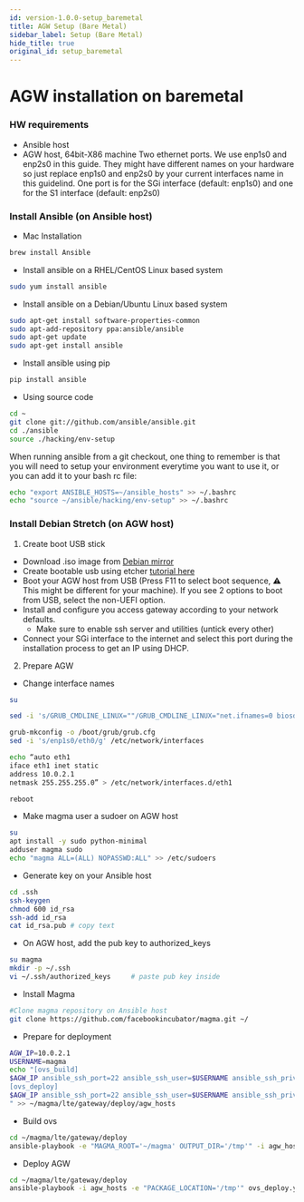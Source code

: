 ```yaml
---
id: version-1.0.0-setup_baremetal
title: AGW Setup (Bare Metal)
sidebar_label: Setup (Bare Metal)
hide_title: true
original_id: setup_baremetal
---
```

# AGW installation on baremetal


### HW requirements
- Ansible host
- AGW host, 64bit-X86 machine
  Two ethernet ports. We use enp1s0 and enp2s0 in this guide. They might have different names on your hardware so just replace enp1s0 and enp2s0 by your current interfaces name in this guidelind.
  One port is for the SGi interface (default: enp1s0) and one for the S1 interface (default: enp2s0)

### Install Ansible (on Ansible host)
- Mac Installation  
```bash
brew install Ansible
```

- Install ansible on a RHEL/CentOS Linux based system
```bash
sudo yum install ansible
```

- Install ansible on a Debian/Ubuntu Linux based system
```bash
sudo apt-get install software-properties-common
sudo apt-add-repository ppa:ansible/ansible
sudo apt-get update
sudo apt-get install ansible
```

- Install ansible using pip
```bash
pip install ansible
```

- Using source code
``` bash
cd ~
git clone git://github.com/ansible/ansible.git
cd ./ansible
source ./hacking/env-setup
```
When running ansible from a git checkout, one thing to remember is that you will need to setup your environment everytime you want to use it, or you can add it to your bash rc file:
```bash
echo "export ANSIBLE_HOSTS=~/ansible_hosts" >> ~/.bashrc
echo "source ~/ansible/hacking/env-setup" >> ~/.bashrc
```

### Install Debian Stretch (on AGW host)

1. Create boot USB stick

- Download .iso image from [Debian mirror](https://cdimage.debian.org/cdimage/archive/9.13.0/amd64/iso-cd/debian-9.13.0-amd64-netinst.iso)
- Create bootable usb using etcher [tutorial here](https://tutorials.ubuntu.com/tutorial/tutorial-create-a-usb-stick-on-macos#0)
- Boot your AGW host from USB
  (Press F11 to select boot sequence, :warning: This might be different for
  your machine). If you see 2 options to boot from USB, select the non-UEFI
  option.
- Install and configure you access gateway according to your network defaults.
    - Make sure to enable ssh server and utilities (untick every other)
- Connect your SGi interface to the internet and select this port during the
installation process to get an IP using DHCP.

2. Prepare AGW
  - Change interface names

  ```bash
  su

  sed -i 's/GRUB_CMDLINE_LINUX=""/GRUB_CMDLINE_LINUX="net.ifnames=0 biosdevname=0"/g' /etc/default/grub

  grub-mkconfig -o /boot/grub/grub.cfg
  sed -i 's/enp1s0/eth0/g' /etc/network/interfaces

  echo “auto eth1
  iface eth1 inet static
  address 10.0.2.1
  netmask 255.255.255.0” > /etc/network/interfaces.d/eth1

  reboot
  ```

  - Make magma user a sudoer on AGW host

  ```bash
  su
  apt install -y sudo python-minimal
  adduser magma sudo
  echo "magma ALL=(ALL) NOPASSWD:ALL" >> /etc/sudoers
  ```

  - Generate key on your Ansible host

  ``` bash
  cd .ssh
  ssh-keygen
  chmod 600 id_rsa
  ssh-add id_rsa
  cat id_rsa.pub # copy text
  ```

  - On AGW host, add the pub key to authorized_keys

  ```bash
  su magma
  mkdir -p ~/.ssh
  vi ~/.ssh/authorized_keys     # paste pub key inside
  ```

  - Install Magma

  ``` bash
  #Clone magma repository on Ansible host
  git clone https://github.com/facebookincubator/magma.git ~/
  ```

  - Prepare for deployment

  ``` bash
  AGW_IP=10.0.2.1
  USERNAME=magma
  echo "[ovs_build]
  $AGW_IP ansible_ssh_port=22 ansible_ssh_user=$USERNAME ansible_ssh_private_key_file=~/.ssh/id_rsa
  [ovs_deploy]
  $AGW_IP ansible_ssh_port=22 ansible_ssh_user=$USERNAME ansible_ssh_private_key_file=~/.ssh/id_rsa
  " >> ~/magma/lte/gateway/deploy/agw_hosts
  ```

 - Build ovs

  ``` bash
  cd ~/magma/lte/gateway/deploy
  ansible-playbook -e "MAGMA_ROOT='~/magma' OUTPUT_DIR='/tmp'" -i agw_hosts ovs_gtp.yml
  ```

  - Deploy AGW

  ``` bash
  cd ~/magma/lte/gateway/deploy
  ansible-playbook -i agw_hosts -e "PACKAGE_LOCATION='/tmp'" ovs_deploy.yml
  ```
